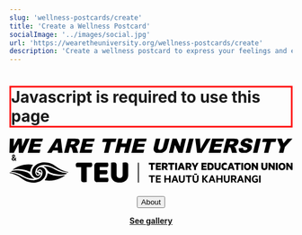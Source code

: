 ```yaml
---
slug: 'wellness-postcards/create'
title: 'Create a Wellness Postcard'
socialImage: '../images/social.jpg'
url: 'https://wearetheuniversity.org/wellness-postcards/create'
description: 'Create a wellness postcard to express your feelings and experiences working in universities.'
---
```


<link rel="stylesheet" href="../style.css" />

<h1 id="js-warning" style="border: 3px solid red;">Javascript is required to use this page</h1>
<script>
    document.getElementById('js-warning').style.display = 'none';
</script>

<div class="center tight-two" style="margin-bottom: 1.5rem;">
    <!-- <img src="/media/WATU-logo.svg" alt="We Are The University logo" style="display: inline-block; max-width: 16rem; max-height: 4rem; margin:0.2rem;" /> -->
    <svg xmlns="http://www.w3.org/2000/svg" xml:space="preserve" style="fill-rule:evenodd;clip-rule:evenodd;stroke-linejoin:round;stroke-miterlimit:2" viewBox="0 0 883 46"><path d="M344 2722h30l-3 57 30-57h30l2 57 25-57h30l-48 103h-31l-2-65-34 65h-32l3-103Zm155 0h85l-6 22h-53l-4 16h49l-5 21h-49l-5 21h54l-5 23h-87l26-103Zm193 86h-36l-9 17h-33l65-103h34l13 103h-33l-1-17Zm-1-22-2-37-20 37h22Zm46 39 26-103h53l22 2c5 2 8 5 10 10 2 4 2 10 1 17-2 5-4 10-8 14-6 7-15 12-24 14l7 4 4 6 2 6 8 30h-36l-9-32-3-7c-2-2-5-3-8-3h-3l-10 42h-32Zm47-61h14l9-2 6-3 3-6c1-3 0-6-1-8l-11-2h-14l-6 21Zm90-42h85l-5 22h-53l-4 16h49l-5 21h-50l-5 21h55l-6 23h-86l25-103Zm145 0h97l-7 25h-32l-19 78h-32l19-78h-32l6-25Zm111 0h32l-9 36h35l9-36h32l-26 103h-32l10-42h-34l-11 42h-31l25-103Zm120 0h85l-5 22h-54l-4 16h50l-6 21h-49l-5 21h55l-6 23h-87l26-103Zm219 0h32l-16 61c-1 6-4 12-7 18-6 10-16 18-27 22-7 3-15 4-23 4l-17-1c-5-1-10-2-13-4l-9-9c-2-4-4-8-4-12 0-7 0-13 2-18l15-61h32l-16 63c-1 5-1 10 1 13 3 3 7 5 12 5 6 0 10-2 14-5s7-7 8-13l16-63Zm53 0h30l24 57 14-57h30l-25 103h-30l-25-57-14 57h-30l26-103Zm121 0h32l-26 103h-32l26-103Zm44 0h34l4 74 42-74h32l-64 103h-35l-13-103Zm122 0h86l-6 22h-53l-4 16h49l-5 21h-50l-5 21h55l-6 23h-86l25-103Zm79 103 26-103h53l22 2c4 2 8 5 10 10 2 4 2 10 0 17-1 5-3 10-7 14-6 8-15 12-25 14l8 4 6 12 8 30h-36l-9-32c-1-4-2-6-4-7-2-2-4-3-7-3h-3l-10 42h-32Zm47-61h14l8-2c3 0 5-1 6-3l4-6c1-3 0-6-1-8l-12-2h-14l-5 21Zm67 27 31-2 1 11c3 4 7 6 13 6 4 0 8-1 11-3s5-4 6-7c0-3 0-5-2-7s-7-4-15-6c-13-3-22-8-27-13-4-5-6-12-4-20 2-5 4-10 9-15 4-4 9-8 16-11 7-2 16-4 27-4 13 0 22 3 28 8 6 4 8 12 6 23l-30 2c0-5 0-8-3-10-2-3-5-4-9-4s-7 1-9 3c-3 1-4 3-4 5-1 2 0 4 1 5l9 4c14 3 23 6 28 9s9 7 10 11c2 5 2 10 1 15-2 7-5 13-10 19a67 67 0 0 1-45 17c-17 0-28-4-34-10-5-7-6-16-5-26Zm128-69h32l-25 103h-32l25-103Zm48 0h97l-7 25h-32l-20 78h-31l19-78h-33l7-25Zm101 0h35l12 35 29-35h36l-55 60-11 43h-32l11-43-25-60Z" style="fill:var(--text-primary-inverse)" transform="matrix(.43073 0 0 .43029 -147 -1170)"/></svg>
    <span style="font-weight: bold;margin:0.2rem;"> & </span>
    <svg xmlns="http://www.w3.org/2000/svg" viewBox="0 0 806.71 57.7"><defs><style>.cls-1{fill:var(--text-primary-inverse);}</style></defs><title>logo-full</title><g id="Layer_2" data-name="Layer 2"><g id="Layer_1-2" data-name="Layer 1"><path class="cls-1" d="M397,1.33h17.88V5.9h-6.29V21.66H403.3V5.9H397Z"/><path class="cls-1" d="M431.63,1.33V5.9h-9.3V9.08h8.51v4.47h-8.51v3.51h9.3v4.6H417.1V1.33Z"/><path class="cls-1" d="M439.53,14.94v6.72h-5.26V1.33h9.14c4.37,0,7.38,2.49,7.38,6.92a6.12,6.12,0,0,1-4,6.13l4.77,7.28h-5.89l-4.24-6.72Zm0-4.24h3.32c1.88,0,2.74-1,2.74-2.45s-.86-2.45-2.74-2.45h-3.32Z"/><path class="cls-1" d="M452.2,1.33h17.88V5.9h-6.29V21.66h-5.33V5.9H452.2Z"/><path class="cls-1" d="M477.59,21.66h-5.33V1.33h5.33Z"/><path class="cls-1" d="M492.51,1.33l7.75,20.33h-5.39l-1.46-3.94H486l-1.43,3.94h-5.26l7.75-20.33Zm-4.86,12h4.17l-2.09-5.73Z"/><path class="cls-1" d="M507.27,14.94v6.72H502V1.33h9.13c4.37,0,7.39,2.49,7.39,6.92a6.12,6.12,0,0,1-4,6.13l4.76,7.28h-5.89l-4.24-6.72Zm0-4.24h3.31c1.89,0,2.75-1,2.75-2.45s-.86-2.45-2.75-2.45h-3.31Z"/><path class="cls-1" d="M533.22,1.33h5.59l-7.35,13.11v7.22h-5.33V14.44L518.91,1.33h5.76l4.28,8Z"/><path class="cls-1" d="M561.64,1.33V5.9h-9.3V9.08h8.51v4.47h-8.51v3.51h9.3v4.6H547.11V1.33Z"/><path class="cls-1" d="M564.28,1.33H572c6.39,0,10.27,4,10.27,10.17S578.35,21.66,572,21.66h-7.68Zm7.42,15.73c3.37,0,5.26-2.15,5.26-5.56s-1.89-5.6-5.26-5.6h-2.19V17.06Z"/><path class="cls-1" d="M584.2,13.35v-12h5.3V12.89c0,2.88,1.36,4.37,3.57,4.37s3.55-1.49,3.55-4.37V1.33h5.29V13.38c0,5.57-3.47,8.61-8.84,8.61S584.2,19,584.2,13.35Z"/><path class="cls-1" d="M614.35,1a9.22,9.22,0,0,1,5.17,1.39V7.56a7.57,7.57,0,0,0-4.74-1.66c-3.38,0-5.53,2.09-5.53,5.6s2.15,5.56,5.53,5.56a7.54,7.54,0,0,0,4.74-1.63V20.6A9.22,9.22,0,0,1,614.35,22c-6.19,0-10.43-4.17-10.43-10.49S608.16,1,614.35,1Z"/><path class="cls-1" d="M634.07,1.33l7.75,20.33h-5.4L635,17.72h-7.39l-1.42,3.94H620.9l7.74-20.33Zm-4.86,12h4.17l-2.09-5.73Z"/><path class="cls-1" d="M640.55,1.33h17.88V5.9h-6.29V21.66h-5.33V5.9h-6.26Z"/><path class="cls-1" d="M665.94,21.66h-5.33V1.33h5.33Z"/><path class="cls-1" d="M678.08,22c-5.86,0-9.9-4.44-9.9-10.49s4-10.5,9.9-10.5,10,4.4,10,10.5S684,22,678.08,22Zm0-16.32c-2.74,0-4.53,2.32-4.53,5.83s1.79,5.82,4.53,5.82,4.61-2.32,4.61-5.82S680.83,5.67,678.08,5.67Z"/><path class="cls-1" d="M708.2,21.66h-4.31l-8.5-11.89V21.66h-5.13V1.33h5l7.85,11.19V1.33h5.13Z"/><path class="cls-1" d="M717.62,13.35v-12h5.3V12.89c0,2.88,1.35,4.37,3.57,4.37S730,15.77,730,12.89V1.33h5.29V13.38c0,5.57-3.47,8.61-8.84,8.61S717.62,19,717.62,13.35Z"/><path class="cls-1" d="M756.08,21.66h-4.3L743.27,9.77V21.66h-5.13V1.33h5L751,12.52V1.33h5.13Z"/><path class="cls-1" d="M764.45,21.66h-5.34V1.33h5.34Z"/><path class="cls-1" d="M776.59,22c-5.86,0-9.9-4.44-9.9-10.49s4-10.5,9.9-10.5,10,4.4,10,10.5S782.48,22,776.59,22Zm0-16.32c-2.75,0-4.53,2.32-4.53,5.83s1.78,5.82,4.53,5.82,4.6-2.32,4.6-5.82S779.34,5.67,776.59,5.67Z"/><path class="cls-1" d="M806.71,21.66H802.4L793.89,9.77V21.66h-5.13V1.33h5l7.84,11.19V1.33h5.14Z"/><path class="cls-1" d="M397.24,37h17.35v3.71H408V57.36h-4.28V40.75h-6.52Z"/><path class="cls-1" d="M431.17,37v3.71h-9.64v4.43h8.74v3.61h-8.74v4.83h9.64v3.74H417.36V37Z"/><path class="cls-1" d="M459.13,37V57.36h-4.24V48.82h-9.2v8.54h-4.24V37h4.24v8.07h9.2V37Z"/><path class="cls-1" d="M473.55,37l7.78,20.32H477l-1.82-4.9H467.6l-1.79,4.9h-4.24L469.35,37Zm-4.63,11.85h5l-2.49-6.75Z"/><path class="cls-1" d="M482.72,49.19V37H487V48.76c0,3.47,1.53,5.13,4.21,5.13s4.2-1.66,4.2-5.13V37h4.24V49.19c0,5.59-3.34,8.51-8.44,8.51S482.72,54.78,482.72,49.19Z"/><path class="cls-1" d="M502.11,37h17.34v3.71H512.9V57.36h-4.27V40.75h-6.52Z"/><path class="cls-1" d="M521.93,49.19V37h4.23V48.76c0,3.47,1.53,5.13,4.21,5.13s4.2-1.66,4.2-5.13V37h4.24V49.19c0,5.59-3.34,8.51-8.44,8.51S521.93,54.78,521.93,49.19Zm4.43-17h8v3h-8Z"/><path class="cls-1" d="M553.66,45.78,561.08,37h5.1l-8.45,9.73,8.74,10.59h-5.19l-7.62-9.2v9.2h-4.24V37h4.24Z"/><path class="cls-1" d="M579.31,37l7.78,20.32h-4.31L581,52.46h-7.61l-1.79,4.9h-4.23L575.11,37Zm-4.64,11.85h5l-2.48-6.75Z"/><path class="cls-1" d="M607.21,37V57.36H603V48.82h-9.2v8.54h-4.24V37h4.24v8.07H603V37Z"/><path class="cls-1" d="M610.81,49.19V37H615V48.76c0,3.47,1.53,5.13,4.21,5.13s4.2-1.66,4.2-5.13V37h4.24V49.19c0,5.59-3.34,8.51-8.44,8.51S610.81,54.78,610.81,49.19Z"/><path class="cls-1" d="M635.49,49.78v7.58h-4.2V37h8.37c4.27,0,7.12,2.28,7.12,6.45a5.72,5.72,0,0,1-4.63,6l5.36,7.88h-4.77l-5-7.58Zm0-3.47h3.91c2.12,0,3.21-1.13,3.21-2.82s-1.09-2.84-3.21-2.84h-3.91Z"/><path class="cls-1" d="M660.45,37l7.78,20.32h-4.31l-1.82-4.9h-7.61l-1.79,4.9h-4.24L656.24,37Zm-4.64,11.85h5l-2.49-6.75Z"/><path class="cls-1" d="M687.68,57.36h-3.34l-9.6-13.53V57.36h-4.07V37h4l9,12.84V37h4.07Z"/><path class="cls-1" d="M704.13,52.86V49.78h-3.45V46.31H708v8.51a10.18,10.18,0,0,1-7.35,2.88c-6.16,0-10-4.31-10-10.47S695,36.71,701.05,36.71a9.93,9.93,0,0,1,5.82,1.69v4.23a8.86,8.86,0,0,0-5.82-2.05c-3.64,0-6.19,2.65-6.19,6.65s2.25,6.69,5.86,6.69A5.32,5.32,0,0,0,704.13,52.86Z"/><path class="cls-1" d="M715.57,57.36h-4.24V37h4.24Z"/><path class="cls-1" d="M338.43,7.68a11.16,11.16,0,0,0-.54-3.81,4.94,4.94,0,0,0-1.63-2.27A6.59,6.59,0,0,0,333.58.47a19,19,0,0,0-3.67-.32,29.39,29.39,0,0,0-4.18.32c-1.44.21-2.5.38-3.17.5V35.34a9.36,9.36,0,0,1-2.36,6.8,9.16,9.16,0,0,1-12.47,0,9.3,9.3,0,0,1-2.4-6.8V7.68a10.9,10.9,0,0,0-.55-3.81,4.87,4.87,0,0,0-1.63-2.27A6.55,6.55,0,0,0,300.48.47,19.1,19.1,0,0,0,296.8.15a29.14,29.14,0,0,0-4.17.32c-1.45.21-2.51.38-3.17.5V35.61a23,23,0,0,0,1.67,8.93,18.81,18.81,0,0,0,4.86,6.9,21.89,21.89,0,0,0,7.71,4.4,34.85,34.85,0,0,0,20.49,0,22,22,0,0,0,7.71-4.4,18.67,18.67,0,0,0,4.85-6.9,23,23,0,0,0,1.68-8.93ZM241.84,47.77a7.84,7.84,0,0,0,8.44,8.43h26.48a5.35,5.35,0,0,0,3.95-1.5q1.49-1.48,1.49-4.94a11.84,11.84,0,0,0-.5-3.45,10.68,10.68,0,0,0-1.13-2.62H257.26V34.16H274a5.27,5.27,0,0,0,3.9-1.45q1.45-1.46,1.45-4.9a11.36,11.36,0,0,0-.5-3.4,10.85,10.85,0,0,0-1.13-2.58H257.26V13.39H276.4a5.39,5.39,0,0,0,3.94-1.45c1-1,1.5-2.6,1.5-4.9a11.78,11.78,0,0,0-.5-3.44A10.77,10.77,0,0,0,280.21,1H250.28a8.31,8.31,0,0,0-6.17,2.27,8.32,8.32,0,0,0-2.27,6.16ZM204.3,13.66V48.85a11.08,11.08,0,0,0,.54,3.81,4.89,4.89,0,0,0,1.63,2.27,6.59,6.59,0,0,0,2.68,1.13,18.23,18.23,0,0,0,3.67.32,33.57,33.57,0,0,0,4.22-.27,25.6,25.6,0,0,0,3.13-.54V13.66h10.06a5.66,5.66,0,0,0,4.13-1.54Q236,10.58,236,7a11.78,11.78,0,0,0-.55-3.63A11.59,11.59,0,0,0,234.22.69H194.68a5.65,5.65,0,0,0-4.12,1.55C189.5,3.26,189,5,189,7.32a12.06,12.06,0,0,0,.54,3.62,12.07,12.07,0,0,0,1.18,2.72Z"/><rect class="cls-1" x="366.11" y="0.86" width="2.6" height="56.52"/><path class="cls-1" d="M28,32.32c11.16,4.6,16.2,9.77,28.15,12.67A60.38,60.38,0,0,0,69.7,46.68a.43.43,0,0,0,.18-.83,16.43,16.43,0,0,1-5-3.32,17.81,17.81,0,0,1-3.13-4.16c0-.07-.07-.14-.11-.2a20.47,20.47,0,0,0-10.09-9.26,78.93,78.93,0,0,0-23.07-5.74c-7.89-.72-14.95-.85-20.23.78A12.83,12.83,0,0,0,3.5,26.49s0,.06,0,.06A80.81,80.81,0,0,1,28,32.32"/><path class="cls-1" d="M84.55,26.85a2.63,2.63,0,0,0,1.46.42.86.86,0,0,0,.23,0h.27a4.67,4.67,0,0,1,1.74.46A4.11,4.11,0,0,1,90,30a6.7,6.7,0,0,1,.42,1.3s0,.27.25-.19A7.3,7.3,0,0,0,91,28a5.9,5.9,0,0,0-1.7-4.09,4.17,4.17,0,0,0-2.2-1.09,3,3,0,0,0-2.3.34,2.54,2.54,0,0,0-1.09,2.39,2.18,2.18,0,0,0,.8,1.32"/><path class="cls-1" d="M103.62,31.74a19,19,0,0,0-.42-6.54,15.12,15.12,0,0,0-4.64-8.13,14.69,14.69,0,0,0-6.91-3.24,11.17,11.17,0,0,0-7.51,1.1c-.19.11-4.69,2.69-4.94,6.84a5.84,5.84,0,0,0,1.15,4.13,4.88,4.88,0,0,0,.85.83s.2.13,0-.19a5,5,0,0,1-.34-2.23,5.54,5.54,0,0,1,2-3.68,5.23,5.23,0,0,1,4-1,8.29,8.29,0,0,1,2.35.64,7.9,7.9,0,0,1,3.47,3.21A12.42,12.42,0,0,1,94,31.59a21.7,21.7,0,0,1-2.81,8.12,21.41,21.41,0,0,1-9.54,8.11,29.3,29.3,0,0,1-12.57,2.89c-.57,0-1,0-1.39,0,0,0-1.43,0-3.58-.22a58.62,58.62,0,0,1-7.89-1.37,64.48,64.48,0,0,1-11.48-4.27c-8.49-4-15-7.51-15.89-8A74.06,74.06,0,0,0,3.54,29,4.28,4.28,0,0,0,0,30.1a.13.13,0,0,0,.08.22A36.43,36.43,0,0,1,8.58,32c24.22,7.58,28.65,19.76,47.76,24.2,16.06,3.72,28.52-1.08,33.11-3.82A35.94,35.94,0,0,0,99,43.68a28.4,28.4,0,0,0,3.28-6.33,23.75,23.75,0,0,0,1.32-5.61"/><path class="cls-1" d="M11.08,20.66a66.1,66.1,0,0,1,18.63-1.61A81.92,81.92,0,0,1,58.32,26.3a.69.69,0,0,0,1-.56,32.78,32.78,0,0,1,2.2-8.95,31.58,31.58,0,0,1,5.45-9s.91-1-2.33-1.53A76.19,76.19,0,0,0,37.73,7.67,76.8,76.8,0,0,0,11.1,19.29s-2.72,2.05,0,1.37"/><path class="cls-1" d="M139.89,25.21c-11.16-4.6-16.2-9.77-28.15-12.67a60.4,60.4,0,0,0-13.57-1.69.43.43,0,0,0-.17.83A16.55,16.55,0,0,1,103,15a18.1,18.1,0,0,1,3.13,4.16l.11.2a20.47,20.47,0,0,0,10.09,9.26,78.93,78.93,0,0,0,23.07,5.74c7.89.72,15,.85,20.23-.78A12.93,12.93,0,0,0,164.38,31s0-.06,0-.06a80.81,80.81,0,0,1-24.47-5.77"/><path class="cls-1" d="M83.33,30.68a2.63,2.63,0,0,0-1.46-.42.85.85,0,0,0-.23,0h-.27a4.63,4.63,0,0,1-1.74-.46,4.11,4.11,0,0,1-1.7-2.22,6.7,6.7,0,0,1-.42-1.3s-.05-.27-.25.19a7.3,7.3,0,0,0-.42,3.08,5.9,5.9,0,0,0,1.7,4.09,4.17,4.17,0,0,0,2.2,1.09,3,3,0,0,0,2.3-.34A2.54,2.54,0,0,0,84.13,32a2.18,2.18,0,0,0-.8-1.32"/><path class="cls-1" d="M167.76,27.21a36.89,36.89,0,0,1-8.46-1.64C135.08,18,130.65,5.79,111.53,1.36,95.48-2.36,83,2.44,78.43,5.17a36.16,36.16,0,0,0-9.57,8.69,27.53,27.53,0,0,0-3.28,6.32,23.26,23.26,0,0,0-1.32,5.61,18.71,18.71,0,0,0,.42,6.53,15.07,15.07,0,0,0,4.64,8.14,14.65,14.65,0,0,0,6.9,3.24,11.2,11.2,0,0,0,7.52-1.1c.19-.11,4.69-2.69,4.94-6.84a5.84,5.84,0,0,0-1.15-4.13,4.88,4.88,0,0,0-.85-.83s-.21-.13-.05.19A5,5,0,0,1,87,33.22a5.55,5.55,0,0,1-2,3.68,5.3,5.3,0,0,1-4,1,8.3,8.3,0,0,1-2.34-.64A7.84,7.84,0,0,1,75.2,34a12.42,12.42,0,0,1-1.31-8.08,21.7,21.7,0,0,1,2.81-8.12,21.36,21.36,0,0,1,9.54-8.11A29.46,29.46,0,0,1,98.8,6.81h1.4s1.43,0,3.58.22a58.33,58.33,0,0,1,7.88,1.37,63.86,63.86,0,0,1,11.48,4.27c8.5,4,15,7.51,15.9,8a74.1,74.1,0,0,0,25.29,7.85,4.3,4.3,0,0,0,3.51-1.1.13.13,0,0,0-.08-.22"/><path class="cls-1" d="M156.8,36.87a66.1,66.1,0,0,1-18.63,1.61,82,82,0,0,1-28.62-7.25.68.68,0,0,0-1,.56,32.78,32.78,0,0,1-2.2,9,31.58,31.58,0,0,1-5.45,9s-.91,1,2.33,1.53a76.19,76.19,0,0,0,26.87-1.45,76.55,76.55,0,0,0,26.63-11.63s2.72-2,0-1.36"/></g></g></svg>
    <!-- <img src="/media/teu-logo-wide-white.svg" alt="Tertiary Education Union logo" style="display: inline-block; max-width: 16rem; max-height: 4rem; margin:0.2rem;" /> -->
</div>

<button style="display:block;margin:0 auto" class="open-about" onclick="document.getElementById('about').showModal()">About</button>
<script>
function dialogOnClick(event) {
  if (event.target === document.querySelector('dialog')) {
    document.querySelector('dialog').close();
  }
}
</script>
<dialog id="about" onclick="dialogOnClick(event)">
    <button class="close" onclick="document.getElementById('about').close()">✕</button>
    <h1>What is a Wellness Postcard?</h1>
    <p>Wellness postcards are an opportunity to collectively express our feelings and experiences working in
        universities.
    </p>
    <h1>Why now? Why this?</h1>
    <p>On the 25th of November, the University of Auckland Recreation and Wellness Centre is being opened. This is a
        great opportunity to highlight the importance of wellness in universities, particularly in the context of
        the current negotiations. While a gym is nice, making the claim that it is a solution to the wellness issues
        faced by staff and students is disingenuous. The real issues are the social isolation of students, balancing
        work and study, lack of connection across social boundaries (undergrad-postgrad-academic-professional staff),
        the increasing workloads, the lack of job security, and the erosion of academic freedom. These are the
        issues that need to be addressed if we are to truly create a culture of wellness in our universities.</p>
    <h1>What is WATU?</h1>
    <p>We Are The University is a revitalisation of a student activist group from the early 2010s. We are a new group of students and staff who have borrowed the name to affirm the identity of universities in Aotearoa as belonging to the students and staff who work and study there–countering the narratives of Vice Chancellors and centralised administrations. We are committed to the idea that universities should be places of learning, research, and critical thinking, and that they should be free from the influence of corporate interests. Universities belong to the people and should be run for the benefit of the people. Want to get involved? Email us at <a href="mailto:email@wearetheuniversity.org">email@wearetheuniversity.org</a> or try us on instagram <a href="https://www.instagram.com/wearetheuniversity/">@wearetheuniversity</a> and blue sky <a href="https://bsky.app/profile/wearetheuniversity.bsky.social">@wearetheuniversity.bsky.social</a>.</p>
    <h1>Who is the TEU – Te Hautū Kahurangi?</h1>
    <p>The Tertiary Education Union – Te Hautū Kahurangi (TEU) is the union for many staff working in tertiary education in Aotearoa New Zealand. The TEU negotiates collective agreements, securing better salaries and working conditions, as well as providing support and advice to its members. The TEU is currently negotiating collective agreements at a few universities, including the University of Auckland.</p>
</dialog>
<a href=".." style="text-align:center; display: block; font-weight: bold;">See gallery</a>

<div class="flex">
    <div id="visual"></div>
    <div id="inputs"></div>
</div>

<script type="module">
    import {run } from '../script.mjs';
    run();
</script>